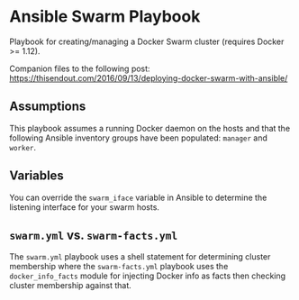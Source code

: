 # Ansible Swarm Playbook

Playbook for creating/managing a Docker Swarm cluster (requires Docker >= 1.12).

Companion files to the following post: https://thisendout.com/2016/09/13/deploying-docker-swarm-with-ansible/

## Assumptions

This playbook assumes a running Docker daemon on the hosts and that the following Ansible inventory groups have been populated: `manager` and `worker`.

## Variables

You can override the `swarm_iface` variable in Ansible to determine the listening interface for your swarm hosts.

## `swarm.yml` vs. `swarm-facts.yml`

The `swarm.yml` playbook uses a shell statement for determining cluster membership where the `swarm-facts.yml` playbook uses the `docker_info_facts` module for injecting Docker info as facts then checking cluster membership against that.
